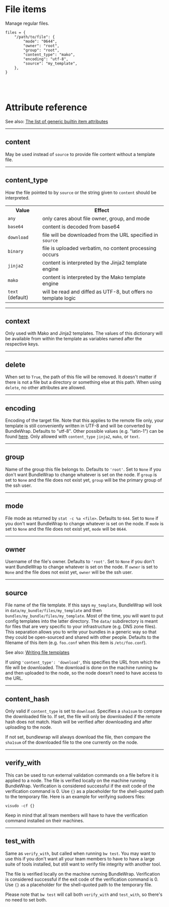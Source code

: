 # File items

Manage regular files.

    files = {
        "/path/to/file": {
            "mode": "0644",
            "owner": "root",
            "group": "root",
            "content_type": "mako",
            "encoding": "utf-8",
            "source": "my_template",
        },
    }

<br><br>

# Attribute reference

See also: [The list of generic builtin item attributes](../repo/items.py.md#builtin-item-attributes)

<hr>

## content

May be used instead of `source` to provide file content without a template file.

<hr>

## content_type

How the file pointed to by `source` or the string given to `content` should be interpreted.

<table>
<tr><th>Value</th><th>Effect</th></tr>
<tr><td><code>any</code></td><td>only cares about file owner, group, and mode</td></tr>
<tr><td><code>base64</code></td><td>content is decoded from base64</td></tr>
<tr><td><code>download</code></td><td>file will be downloaded from the URL specified in <code>source</code></td></tr>
<tr><td><code>binary</code></td><td>file is uploaded verbatim, no content processing occurs</td></tr>
<tr><td><code>jinja2</code></td><td>content is interpreted by the Jinja2 template engine</td></tr>
<tr><td><code>mako</code></td><td>content is interpreted by the Mako template engine</td></tr>
<tr><td><code>text</code> (default)</td><td>will be read and diffed as UTF-8, but offers no template logic</td></tr>
</table>

<hr>

## context

Only used with Mako and Jinja2 templates. The values of this dictionary will be available from within the template as variables named after the respective keys.

<hr>

## delete

When set to `True`, the path of this file will be removed. It doesn't matter if there is not a file but a directory or something else at this path. When using `delete`, no other attributes are allowed.

<hr>

## encoding

Encoding of the target file. Note that this applies to the remote file only, your template is still conveniently written in UTF-8 and will be converted by BundleWrap. Defaults to "utf-8". Other possible values (e.g. "latin-1") can be found [here](http://docs.python.org/2/library/codecs.html#standard-encodings). Only allowed with `content_type` `jinja2`, `mako`, or `text`.

<hr>

## group

Name of the group this file belongs to. Defaults to `'root'`. Set to `None` if you don't want BundleWrap to change whatever is set on the node. If `group` is set to `None` and the file does not exist yet, `group` will be the primary group of the ssh user.

<hr>

## mode

File mode as returned by `stat -c %a <file>`. Defaults to `644`. Set to `None` if you don't want BundleWrap to change whatever is set on the node. If `mode` is set to `None` and the file does not exist yet, `mode` will be `0644`.

<hr>

## owner

Username of the file's owner. Defaults to `'root'`. Set to `None` if you don't want BundleWrap to change whatever is set on the node.  If `owner` is set to `None` and the file does not exist yet, `owner` will be the ssh user.

<hr>

## source

File name of the file template. If this says `my_template`, BundleWrap will look in `data/my_bundle/files/my_template` and then `bundles/my_bundle/files/my_template`. Most of the time, you will want to put config templates into the latter directory. The `data/` subdirectory is meant for files that are very specific to your infrastructure (e.g. DNS zone files). This separation allows you to write your bundles in a generic way so that they could be open-sourced and shared with other people. Defaults to the filename of this item (e.g. `foo.conf` when this item is `/etc/foo.conf`).

See also: [Writing file templates](../guide/item_file_templates.md)

If using `'content_type': 'download'`, this specifies the URL from which the file will be downloaded. The download is done on the machine running `bw` and then uploaded to the node, so the node doesn't need to have access to the URL.

<hr>

## content_hash

Only valid if `content_type` is set to `download`. Specifies a `sha1sum` to compare the downloaded file to. If set, the file will only be downloaded if the remote hash does not match. Hash will be verified after downloading and after uploading to the node.

If not set, bundlewrap will always download the file, then compare the `sha1sum` of the downloaded file to the one currently on the node.

<hr>

## verify_with

This can be used to run external validation commands on a file before it is applied to a node. The file is verified locally on the machine running BundleWrap. Verification is considered successful if the exit code of the verification command is 0. Use `{}` as a placeholder for the shell-quoted path to the temporary file. Here is an example for verifying sudoers files:

<pre><code class="nohighlight">visudo -cf {}</code></pre>

Keep in mind that all team members will have to have the verification command installed on their machines.

<hr>

## test_with

Same as `verify_with`, but called when running `bw test`. You may want to use this if you don't want all your team members to have to have a large suite of tools installed, but still want to verify file integrity with another tool.

The file is verified locally on the machine running BundleWrap. Verification is considered successful if the exit code of the verification command is 0. Use `{}` as a placeholder for the shell-quoted path to the temporary file.

Please note that `bw test` will call both `verify_with` and `test_with`, so there's no need to set both.
